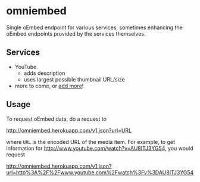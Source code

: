 # omniembed

Single oEmbed endpoint for various services, sometimes enhancing the oEmbed endpoints provided by the services themselves.

## Services

* YouTube
    - adds description
    - uses largest possible thumbnail URL/size
* more to come, or [add more](https://github.com/Jux/omniembed/blob/master/CONTRIBUTING.md)!

## Usage

To request oEmbed data, do a request to

http://omniembed.herokuapp.com/v1.json?url=URL

where `URL` is the encoded URL of the media item.  For example, to get information for http://www.youtube.com/watch?v=AU8ITJ3YG54, you would request

http://omniembed.herokuapp.com/v1.json?url=http%3A%2F%2Fwww.youtube.com%2Fwatch%3Fv%3DAU8ITJ3YG54
